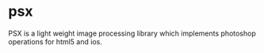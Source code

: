 psx
===

PSX is a light weight image processing library which implements photoshop operations for html5 and ios.